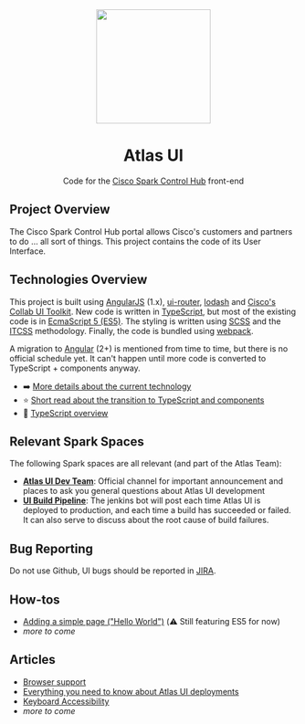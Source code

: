 <div align="center">
  <img width="200" height="200" src="https://sqbu-github.cisco.com/storage/user/357/files/92225bf8-07fc-11e7-98eb-41ccb439573b">
  <h1>Atlas UI</h1>
  <p>Code for the <a href="https://admin.ciscospark.com">Cisco Spark Control Hub</a> front-end<p>
</div>

## Project Overview

The Cisco Spark Control Hub portal allows Cisco's customers and partners to do … all sort of things. This project contains the code of its User Interface.

## Technologies Overview

This project is built using [AngularJS](https://angularjs.org) (1.x), [ui-router](https://github.com/angular-ui/ui-router), [lodash](https://lodash.com) and [Cisco's Collab UI Toolkit](http://collab-ui.cisco.com). New code is written in [TypeScript](https://www.typescriptlang.org), but most of the existing code is in [EcmaScript 5 (ES5)](https://en.wikipedia.org/wiki/ECMAScript#5th_Edition). The styling is written using [SCSS](http://sass-lang.com/guide) and the [ITCSS](https://github.com/ahmadajmi/awesome-itcss) methodology. Finally, the code is bundled using [webpack](https://webpack.github.io).

A migration to [Angular](https://angular.io) (2+) is mentioned from time to time, but there is no official schedule yet. It can't happen until more code is converted to TypeScript + components anyway.

* :arrow_right: [More details about the current technology](./technology.md)
* :star: [Short read about the transition to TypeScript and components](./transition-why.md)
* :hammer: [TypeScript overview](./typescript-overview.md)

## Relevant Spark Spaces

The following Spark spaces are all relevant (and part of the Atlas Team):
* [**Atlas UI Dev Team**](https://web.ciscospark.com/rooms/c326a730-826b-11e5-9361-3daf1bba596b): Official channel for important announcement and places to ask you general questions about Atlas UI development
* [**UI Build Pipeline**](https://web.ciscospark.com/rooms/dad3d170-d6ce-11e5-b264-a96ee13550d5): The jenkins bot will post each time Atlas UI is deployed to production, and each time a build has succeeded or failed. It can also serve to discuss about the root cause of build failures.

## Bug Reporting

Do not use Github, UI bugs should be reported in [JIRA](https://jira-eng-chn-sjc1.cisco.com/jira/projects/ATLAS).

## How-tos

* [Adding a simple page ("Hello World")](./hello-world.md) (:warning: Still featuring ES5 for now)
* *more to come*

## Articles

* [Browser support](./browser-support.md)
* [Everything you need to know about Atlas UI deployments](./deployments.md)
* [Keyboard Accessibility](./accessibility.md)
* *more to come*
